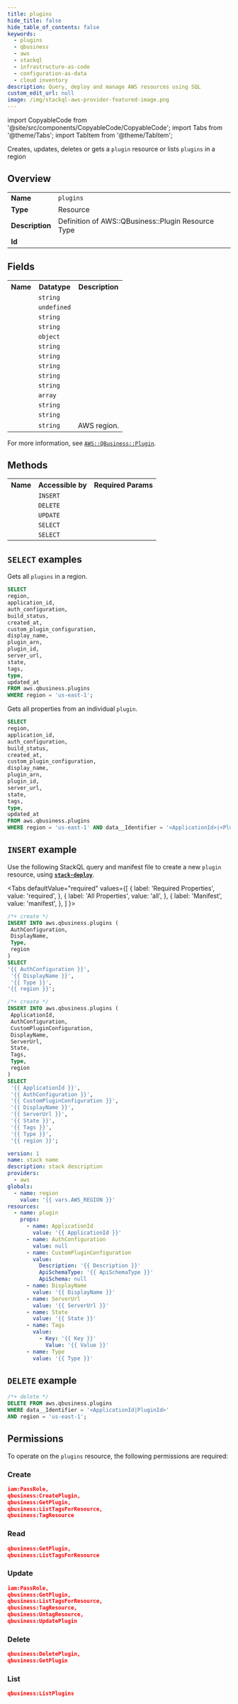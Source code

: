 ```yaml
---
title: plugins
hide_title: false
hide_table_of_contents: false
keywords:
  - plugins
  - qbusiness
  - aws
  - stackql
  - infrastructure-as-code
  - configuration-as-data
  - cloud inventory
description: Query, deploy and manage AWS resources using SQL
custom_edit_url: null
image: /img/stackql-aws-provider-featured-image.png
---
```


import CopyableCode from '@site/src/components/CopyableCode/CopyableCode';
import Tabs from '@theme/Tabs';
import TabItem from '@theme/TabItem';

Creates, updates, deletes or gets a <code>plugin</code> resource or lists <code>plugins</code> in a region

## Overview
<table>
<tbody>
<tr><td><b>Name</b></td><td><code>plugins</code></td></tr>
<tr><td><b>Type</b></td><td>Resource</td></tr>
<tr><td><b>Description</b></td><td>Definition of AWS::QBusiness::Plugin Resource Type</td></tr>
<tr><td><b>Id</b></td><td><CopyableCode code="aws.qbusiness.plugins" /></td></tr>
</tbody>
</table>

## Fields
<table>
<tbody>
<tr><th>Name</th><th>Datatype</th><th>Description</th></tr><tr><td><CopyableCode code="application_id" /></td><td><code>string</code></td><td></td></tr>
<tr><td><CopyableCode code="auth_configuration" /></td><td><code>undefined</code></td><td></td></tr>
<tr><td><CopyableCode code="build_status" /></td><td><code>string</code></td><td></td></tr>
<tr><td><CopyableCode code="created_at" /></td><td><code>string</code></td><td></td></tr>
<tr><td><CopyableCode code="custom_plugin_configuration" /></td><td><code>object</code></td><td></td></tr>
<tr><td><CopyableCode code="display_name" /></td><td><code>string</code></td><td></td></tr>
<tr><td><CopyableCode code="plugin_arn" /></td><td><code>string</code></td><td></td></tr>
<tr><td><CopyableCode code="plugin_id" /></td><td><code>string</code></td><td></td></tr>
<tr><td><CopyableCode code="server_url" /></td><td><code>string</code></td><td></td></tr>
<tr><td><CopyableCode code="state" /></td><td><code>string</code></td><td></td></tr>
<tr><td><CopyableCode code="tags" /></td><td><code>array</code></td><td></td></tr>
<tr><td><CopyableCode code="type" /></td><td><code>string</code></td><td></td></tr>
<tr><td><CopyableCode code="updated_at" /></td><td><code>string</code></td><td></td></tr>
<tr><td><CopyableCode code="region" /></td><td><code>string</code></td><td>AWS region.</td></tr>
</tbody>
</table>

For more information, see <a href="https://docs.aws.amazon.com/AWSCloudFormation/latest/UserGuide/aws-resource-qbusiness-plugin.html"><code>AWS::QBusiness::Plugin</code></a>.

## Methods

<table>
<tbody>
  <tr>
    <th>Name</th>
    <th>Accessible by</th>
    <th>Required Params</th>
  </tr>
  <tr>
    <td><CopyableCode code="create_resource" /></td>
    <td><code>INSERT</code></td>
    <td><CopyableCode code="AuthConfiguration, DisplayName, Type, region" /></td>
  </tr>
  <tr>
    <td><CopyableCode code="delete_resource" /></td>
    <td><code>DELETE</code></td>
    <td><CopyableCode code="data__Identifier, region" /></td>
  </tr>
  <tr>
    <td><CopyableCode code="update_resource" /></td>
    <td><code>UPDATE</code></td>
    <td><CopyableCode code="data__Identifier, data__PatchDocument, region" /></td>
  </tr>
  <tr>
    <td><CopyableCode code="list_resources" /></td>
    <td><code>SELECT</code></td>
    <td><CopyableCode code="region" /></td>
  </tr>
  <tr>
    <td><CopyableCode code="get_resource" /></td>
    <td><code>SELECT</code></td>
    <td><CopyableCode code="data__Identifier, region" /></td>
  </tr>
</tbody>
</table>

## `SELECT` examples
Gets all <code>plugins</code> in a region.
```sql
SELECT
region,
application_id,
auth_configuration,
build_status,
created_at,
custom_plugin_configuration,
display_name,
plugin_arn,
plugin_id,
server_url,
state,
tags,
type,
updated_at
FROM aws.qbusiness.plugins
WHERE region = 'us-east-1';
```
Gets all properties from an individual <code>plugin</code>.
```sql
SELECT
region,
application_id,
auth_configuration,
build_status,
created_at,
custom_plugin_configuration,
display_name,
plugin_arn,
plugin_id,
server_url,
state,
tags,
type,
updated_at
FROM aws.qbusiness.plugins
WHERE region = 'us-east-1' AND data__Identifier = '<ApplicationId>|<PluginId>';
```

## `INSERT` example

Use the following StackQL query and manifest file to create a new <code>plugin</code> resource, using [__`stack-deploy`__](https://pypi.org/project/stack-deploy/).

<Tabs
    defaultValue="required"
    values={[
      { label: 'Required Properties', value: 'required', },
      { label: 'All Properties', value: 'all', },
      { label: 'Manifest', value: 'manifest', },
    ]
}>
<TabItem value="required">

```sql
/*+ create */
INSERT INTO aws.qbusiness.plugins (
 AuthConfiguration,
 DisplayName,
 Type,
 region
)
SELECT 
'{{ AuthConfiguration }}',
 '{{ DisplayName }}',
 '{{ Type }}',
'{{ region }}';
```
</TabItem>
<TabItem value="all">

```sql
/*+ create */
INSERT INTO aws.qbusiness.plugins (
 ApplicationId,
 AuthConfiguration,
 CustomPluginConfiguration,
 DisplayName,
 ServerUrl,
 State,
 Tags,
 Type,
 region
)
SELECT 
 '{{ ApplicationId }}',
 '{{ AuthConfiguration }}',
 '{{ CustomPluginConfiguration }}',
 '{{ DisplayName }}',
 '{{ ServerUrl }}',
 '{{ State }}',
 '{{ Tags }}',
 '{{ Type }}',
 '{{ region }}';
```
</TabItem>
<TabItem value="manifest">

```yaml
version: 1
name: stack name
description: stack description
providers:
  - aws
globals:
  - name: region
    value: '{{ vars.AWS_REGION }}'
resources:
  - name: plugin
    props:
      - name: ApplicationId
        value: '{{ ApplicationId }}'
      - name: AuthConfiguration
        value: null
      - name: CustomPluginConfiguration
        value:
          Description: '{{ Description }}'
          ApiSchemaType: '{{ ApiSchemaType }}'
          ApiSchema: null
      - name: DisplayName
        value: '{{ DisplayName }}'
      - name: ServerUrl
        value: '{{ ServerUrl }}'
      - name: State
        value: '{{ State }}'
      - name: Tags
        value:
          - Key: '{{ Key }}'
            Value: '{{ Value }}'
      - name: Type
        value: '{{ Type }}'

```
</TabItem>
</Tabs>

## `DELETE` example

```sql
/*+ delete */
DELETE FROM aws.qbusiness.plugins
WHERE data__Identifier = '<ApplicationId|PluginId>'
AND region = 'us-east-1';
```

## Permissions

To operate on the <code>plugins</code> resource, the following permissions are required:

### Create
```json
iam:PassRole,
qbusiness:CreatePlugin,
qbusiness:GetPlugin,
qbusiness:ListTagsForResource,
qbusiness:TagResource
```

### Read
```json
qbusiness:GetPlugin,
qbusiness:ListTagsForResource
```

### Update
```json
iam:PassRole,
qbusiness:GetPlugin,
qbusiness:ListTagsForResource,
qbusiness:TagResource,
qbusiness:UntagResource,
qbusiness:UpdatePlugin
```

### Delete
```json
qbusiness:DeletePlugin,
qbusiness:GetPlugin
```

### List
```json
qbusiness:ListPlugins
```
